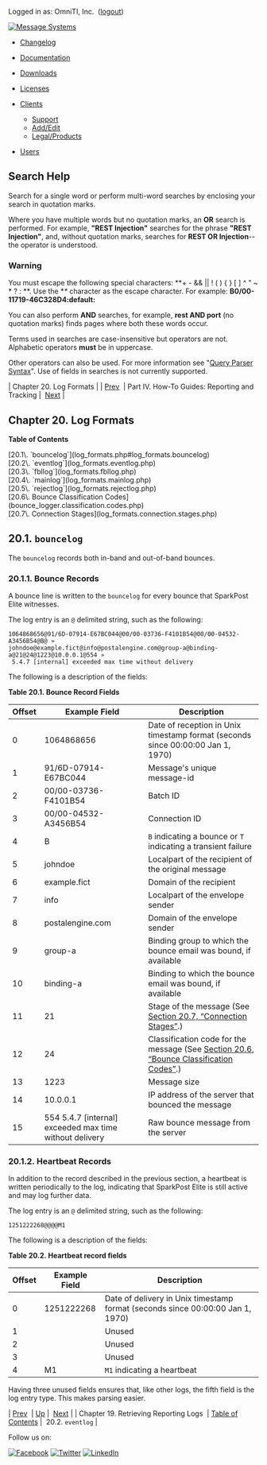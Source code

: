 Logged in as: OmniTI, Inc.  ([logout](https://support.messagesystems.com/logout.php))

[![Message Systems](https://support.messagesystems.com/images/ms-white205.png)](https://support.messagesystems.com/start.php) 

*   [Changelog](https://support.messagesystems.com/start.php?show=changelog)
*   [Documentation](https://support.messagesystems.com/docs/)
*   [Downloads](https://support.messagesystems.com/start.php)

*   [Licenses](https://support.messagesystems.com/license_summary.php)
*   <a href="">Clients</a>
    *   [Support](https://support.messagesystems.com/cs.php)
    *   [Add/Edit](https://support.messagesystems.com/edit_client.php)
    *   [Legal/Products](https://support.messagesystems.com/edit_products.php)
*   [Users](https://support.messagesystems.com/edit_customer.php)

## Search Help

Search for a single word or perform multi-word searches by enclosing your search in quotation marks.

Where you have multiple words but no quotation marks, an **OR** search is performed. For example, **"REST Injection"** searches for the phrase **"REST Injection"**, and, without quotation marks, searches for **REST OR Injection**--the operator is understood.

### Warning

You must escape the following special characters: **+ - && || ! ( ) { } [ ] ^ " ~ * ? : \**. Use the **\** character as the escape character. For example: **B0/00-11719-46C328D4\:default\:**

You can also perform **AND** searches, for example, **rest AND port** (no quotation marks) finds pages where both these words occur.

Terms used in searches are case-insensitive but operators are not. Alphabetic operators **must** be in uppercase.

Other operators can also be used. For more information see "[Query Parser Syntax](https://lucene.apache.org/core/old_versioned_docs/versions/3_0_0/queryparsersyntax.html)". Use of fields in searches is not currently supported.

| Chapter 20. Log Formats |
| [Prev](getting.started.raw_log.php)  | Part IV. How-To Guides: Reporting and Tracking |  [Next](log_formats.eventlog.php) |

## Chapter 20. Log Formats

**Table of Contents**

<dl class="toc">

<dt>[20.1\. `bouncelog`](log_formats.php#log_formats.bouncelog)</dt>

<dt>[20.2\. `eventlog`](log_formats.eventlog.php)</dt>

<dt>[20.3\. `fbllog`](log_formats.fbllog.php)</dt>

<dt>[20.4\. `mainlog`](log_formats.mainlog.php)</dt>

<dt>[20.5\. `rejectlog`](log_formats.rejectlog.php)</dt>

<dt>[20.6\. Bounce Classification Codes](bounce_logger.classification.codes.php)</dt>

<dt>[20.7\. Connection Stages](log_formats.connection.stages.php)</dt>

</dl>

## 20.1. `bouncelog`

The `bouncelog` records both in-band and out-of-band bounces.

### 20.1.1. Bounce Records

A bounce line is written to the `bouncelog` for every bounce that SparkPost Elite witnesses.

The log entry is an `@` delimited string, such as the following:

```
1064868656@91/6D-07914-E67BC044@00/00-03736-F4101B54@00/00-04532-A3456B54@B@ »
johndoe@example.fict@info@postalengine.com@group-a@binding-a@21@24@1223@10.0.0.1@554 »
 5.4.7 [internal] exceeded max time without delivery
```

The following is a description of the fields:

<a name="log_formats.bounce.record.fields"></a>

**Table 20.1. Bounce Record Fields**

| Offset | Example Field | Description |
| --- | --- | --- |
| 0 | 1064868656 | Date of reception in Unix timestamp format (seconds since 00:00:00 Jan 1, 1970) |
| 1 | 91/6D-07914-E67BC044 | Message's unique message-id |
| 2 | 00/00-03736-F4101B54 | Batch ID |
| 3 | 00/00-04532-A3456B54 | Connection ID |
| 4 | B | `B` indicating a bounce or `T` indicating a transient failure |
| 5 | johndoe | Localpart of the recipient of the original message |
| 6 | example.fict | Domain of the recipient |
| 7 | info | Localpart of the envelope sender |
| 8 | postalengine.com | Domain of the envelope sender |
| 9 | group-a | Binding group to which the bounce email was bound, if available |
| 10 | binding-a | Binding to which the bounce email was bound, if available |
| 11 | 21 | Stage of the message (See [Section 20.7, “Connection Stages”](log_formats.connection.stages.php "20.7. Connection Stages").) |
| 12 | 24 | Classification code for the message (See [Section 20.6, “Bounce Classification Codes”](bounce_logger.classification.codes.php "20.6. Bounce Classification Codes").) |
| 13 | 1223 | Message size |
| 14 | 10.0.0.1 | IP address of the server that bounced the message |
| 15 | 554 5.4.7 [internal] exceeded max time without delivery | Raw bounce message from the server |

### 20.1.2. Heartbeat Records

In addition to the record described in the previous section, a heartbeat is written periodically to the log, indicating that SparkPost Elite is still active and may log further data.

The log entry is an `@` delimited string, such as the following:

`1251222268@@@@M1`

The following is a description of the fields:

<a name="log_formats.heartbeat.bounce.fields"></a>

**Table 20.2. Heartbeat record fields**

| Offset | Example Field | Description |
| --- | --- | --- |
| 0 | 1251222268 | Date of delivery in Unix timestamp format (seconds since 00:00:00 Jan 1, 1970) |
| 1 |   | Unused |
| 2 |   | Unused |
| 3 |   | Unused |
| 4 | M1 | `M1` indicating a heartbeat |

Having three unused fields ensures that, like other logs, the fifth field is the log entry type. This makes parsing easier.

| [Prev](getting.started.raw_log.php)  | [Up](p.reporting_tracking.php) |  [Next](log_formats.eventlog.php) |
| Chapter 19. Retrieving Reporting Logs  | [Table of Contents](index.php) |  20.2. `eventlog` |

Follow us on:

[![Facebook](https://support.messagesystems.com/images/icon-facebook.png)](http://www.facebook.com/messagesystems) [![Twitter](https://support.messagesystems.com/images/icon-twitter.png)](http://twitter.com/#!/MessageSystems) [![LinkedIn](https://support.messagesystems.com/images/icon-linkedin.png)](http://www.linkedin.com/company/message-systems)